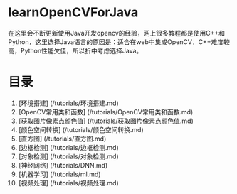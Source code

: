 # learnOpenCVForJava
在这里会不断更新使用Java开发opencv的经验，网上很多教程都是使用C++和Python，这里选择Java语言的原因是：适合在web中集成OpenCV，C++难度较高，Python性能欠佳，所以折中考虑选择Java。

# 目录
1. [环境搭建] (/tutorials/环境搭建.md)
2. [OpenCV常用类和函数] (/tutorials/OpenCV常用类和函数.md)
3. [获取图片像素点颜色值] (/tutorials/获取图片像素点颜色值.md)
4. [颜色空间转换] (/tutorials/颜色空间转换.md)
5. [直方图] (/tutorials/直方图.md)
6. [边框检测] (/tutorials/边框检测.md)
7. [对象检测] (/tutorials/对象检测.md)
8. [神经网络] (/tutorials/DNN.md)
9. [机器学习] (/tutorials/ml.md)
10. [视频处理] (/tutorials/视频处理.md)
